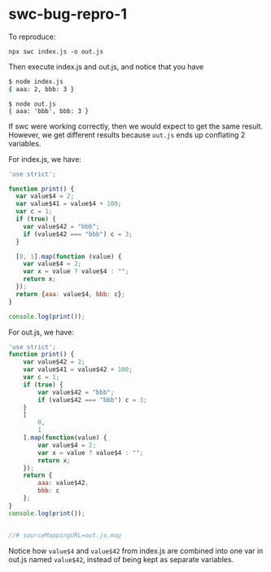 swc-bug-repro-1
===============

To reproduce:

```
npx swc index.js -o out.js
```

Then execute index.js and out.js, and notice that you have 

```bash
$ node index.js
{ aaa: 2, bbb: 3 }
```

```
$ node out.js
{ aaa: 'bbb', bbb: 3 }
```

If swc were working correctly, then we would expect to get the same result.
However, we get different results because `out.js` ends up conflating 2
variables.

For index.js, we have:

```javascript
'use strict';

function print() {
  var value$4 = 2;
  var value$41 = value$4 + 100;
  var c = 1;
  if (true) {
    var value$42 = "bbb";
    if (value$42 === "bbb") c = 3;
  }

  [0, 1].map(function (value) {
    var value$4 = 2;
    var x = value ? value$4 : "";
    return x;
  });
  return {aaa: value$4, bbb: c};
}

console.log(print());
```

For out.js, we have:

```javascript
'use strict';
function print() {
    var value$42 = 2;
    var value$41 = value$42 + 100;
    var c = 1;
    if (true) {
        var value$42 = "bbb";
        if (value$42 === "bbb") c = 3;
    }
    [
        0,
        1
    ].map(function(value) {
        var value$4 = 2;
        var x = value ? value$4 : "";
        return x;
    });
    return {
        aaa: value$42,
        bbb: c
    };
}
console.log(print());


//# sourceMappingURL=out.js.map
```

Notice how `value$4` and `value$42` from index.js are combined into one var in
out.js named `value$42`, instead of being kept as separate variables.
